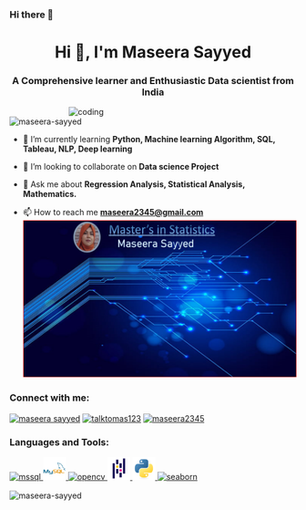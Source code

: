 ### Hi there 👋

<!--
**Maseera-Sayyed/Maseera-Sayyed** is a ✨ _special_ ✨ repository because its `README.md` (this file) appears on your GitHub profile.

Here are some ideas to get you started:

![logo](https://github.com/Maseera-Sayyed/Maseera-Sayyed/blob/main/Screenshot%202023-01-23%20213545%20maseera%20.png)
--><h1 align="center">Hi 👋, I'm Maseera Sayyed</h1>
<h3 align="center">A Comprehensive learner and Enthusiastic Data scientist from India</h3>
<img align="right" alt="coding" width="400" src="https://res.cloudinary.com/practicaldev/image/fetch/s--2bZIjPGC--/c_limit%2Cf_auto%2Cfl_progressive%2Cq_66%2Cw_880/https://dev-to-uploads.s3.amazonaws.com/i/d4tvukbt5mra37cvwklk.gif">
<p align="left"> <img src="https://komarev.com/ghpvc/?username=maseera-sayyed&label=Profile%20views&color=0e75b6&style=flat" alt="maseera-sayyed" /> </p>

- 🌱 I’m currently learning **Python, Machine learning Algorithm, SQL, Tableau, NLP, Deep learning**

- 👯 I’m looking to collaborate on **Data science Project**

- 💬 Ask me about **Regression Analysis, Statistical Analysis, Mathematics.**

- 📫 How to reach me **maseera2345@gmail.com**
![logo](https://github.com/Maseera-Sayyed/Maseera-Sayyed/blob/main/Screenshot%202023-01-23%20213545%20maseera%20.png)
<h3 align="left">Connect with me:</h3>
<p align="left">
<a href="https://linkedin.com/in/maseera sayyed" target="blank"><img align="center" src="https://raw.githubusercontent.com/rahuldkjain/github-profile-readme-generator/master/src/images/icons/Social/linked-in-alt.svg" alt="maseera sayyed" height="30" width="40" /></a>
<a href="https://instagram.com/talktomas123" target="blank"><img align="center" src="https://raw.githubusercontent.com/rahuldkjain/github-profile-readme-generator/master/src/images/icons/Social/instagram.svg" alt="talktomas123" height="30" width="40" /></a>
<a href="https://www.hackerrank.com/maseera2345" target="blank"><img align="center" src="https://raw.githubusercontent.com/rahuldkjain/github-profile-readme-generator/master/src/images/icons/Social/hackerrank.svg" alt="maseera2345" height="30" width="40" /></a>
</p>

<h3 align="left">Languages and Tools:</h3>
<p align="left"> <a href="https://www.microsoft.com/en-us/sql-server" target="_blank" rel="noreferrer"> <img src="https://www.svgrepo.com/show/303229/microsoft-sql-server-logo.svg" alt="mssql" width="40" height="40"/> </a> <a href="https://www.mysql.com/" target="_blank" rel="noreferrer"> <img src="https://raw.githubusercontent.com/devicons/devicon/master/icons/mysql/mysql-original-wordmark.svg" alt="mysql" width="40" height="40"/> </a> <a href="https://opencv.org/" target="_blank" rel="noreferrer"> <img src="https://www.vectorlogo.zone/logos/opencv/opencv-icon.svg" alt="opencv" width="40" height="40"/> </a> <a href="https://pandas.pydata.org/" target="_blank" rel="noreferrer"> <img src="https://raw.githubusercontent.com/devicons/devicon/2ae2a900d2f041da66e950e4d48052658d850630/icons/pandas/pandas-original.svg" alt="pandas" width="40" height="40"/> </a> <a href="https://www.python.org" target="_blank" rel="noreferrer"> <img src="https://raw.githubusercontent.com/devicons/devicon/master/icons/python/python-original.svg" alt="python" width="40" height="40"/> </a> <a href="https://seaborn.pydata.org/" target="_blank" rel="noreferrer"> <img src="https://seaborn.pydata.org/_images/logo-mark-lightbg.svg" alt="seaborn" width="40" height="40"/> </a> </p>
<p><img align="center" src="https://github-readme-streak-stats.herokuapp.com/?user=maseera-sayyed&" alt="maseera-sayyed" /></p>
